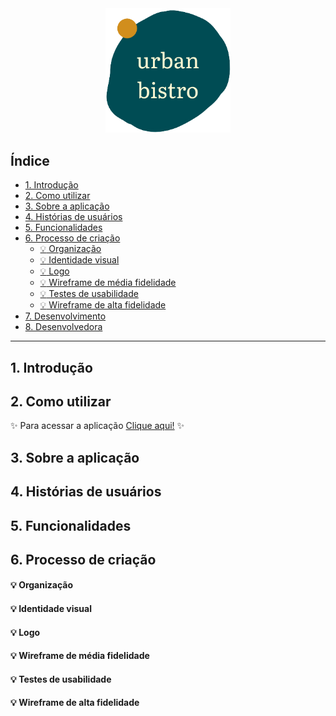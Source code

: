  <div align='center'>
 <img  alt='Logo Urban Bistro' src='src\assets\logo.png' width=200 />
 </div>

## Índice

-   [1. Introdução](#1-introdução)
-   [2. Como utilizar](#2-como-utilizar)
-   [3. Sobre a aplicação](#3-sobre-a-aplicação)
-   [4. Histórias de usuários](#4-histórias-de-usuários)
-   [5. Funcionalidades](#5-funcionalidades)
-   [6. Processo de criação](#6-processo-de-criação)
    -   [:bulb: Organização](#organização)
    -   [:bulb: Identidade visual ](#identidade-visual)
    -   [:bulb: Logo](#logo)
    -   [:bulb: Wireframe de média fidelidade](#wireframe-de-média-fidelidade)
    -   [:bulb: Testes de usabilidade](#testes-de-usabilidade)
    -   [:bulb: Wireframe de alta fidelidade](#wireframe-de-alta-fidelidade)
-   [7. Desenvolvimento](#7-desenvolvimento)
-   [8. Desenvolvedora](#8-desenvolvedora)

---

## 1. Introdução

## 2. Como utilizar

✨ Para acessar a aplicação [Clique aqui!](https://urban-bistro.vercel.app/) ✨

## 3. Sobre a aplicação

## 4. Histórias de usuários

## 5. Funcionalidades

## 6. Processo de criação

#### :bulb: Organização

#### :bulb: Identidade visual

#### :bulb: Logo

#### :bulb: Wireframe de média fidelidade

#### :bulb: Testes de usabilidade

#### :bulb: Wireframe de alta fidelidade
